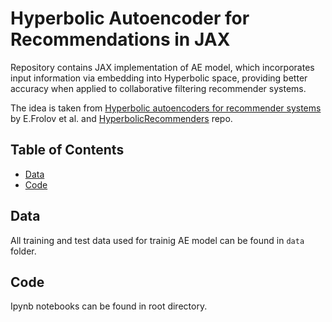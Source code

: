 # Hyperbolic Autoencoder for Recommendations in JAX

Repository contains JAX implementation of AE model, which incorporates input information via embedding into Hyperbolic space, providing better accuracy when applied to collaborative filtering recommender systems.

The idea is taken from [Hyperbolic autoencoders for recommender systems](https://dl.acm.org/doi/10.1145/3383313.3412219) by E.Frolov et al. and [HyperbolicRecommenders](https://github.com/evfro/HyperbolicRecommenders) repo.

## Table of Contents

- [Data](#data)
- [Code](#code)

## Data
All training and test data used for trainig AE model can be found in `data` folder.

## Code
Ipynb notebooks can be found in root directory. 



